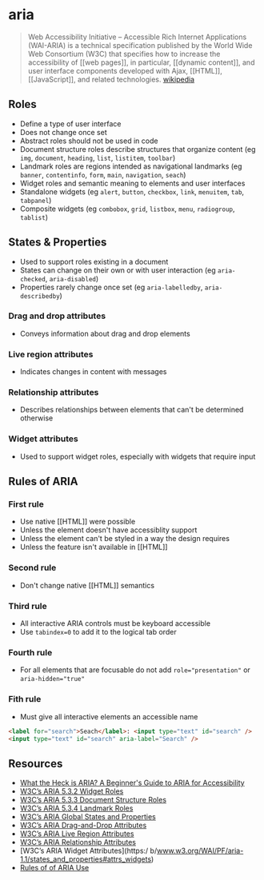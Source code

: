 # aria

> Web Accessibility Initiative – Accessible Rich Internet Applications (WAI-ARIA) is a technical specification published by the World Wide Web Consortium (W3C) that specifies how to increase the accessibility of [[web pages]], in particular, [[dynamic content]], and user interface components developed with Ajax, [[HTML]], [[JavaScript]], and related technologies. [wikipedia][1]

## Roles

- Define a type of user interface
- Does not change once set
- Abstract roles should not be used in code
- Document structure roles describe structures that organize content (eg `img`, `document`, `heading`, `list`, `listitem`, `toolbar`)
- Landmark roles are regions intended as navigational landmarks (eg `banner`, `contentinfo`, `form`, `main`, `navigation`, `seach`)
- Widget roles and semantic meaning to elements and user interfaces
- Standalone widgets (eg `alert`, `button`, `checkbox`, `link`, `menuitem`, `tab`, `tabpanel`)
- Composite widgets (eg `combobox`, `grid`, `listbox`, `menu`, `radiogroup`, `tablist`)

## States & Properties

- Used to support roles existing in a document
- States can change on their own or with user interaction (eg `aria-checked`, `aria-disabled`)
- Properties rarely change once set (eg `aria-labelledby`, `aria-describedby`)

### Drag and drop attributes

- Conveys information about drag and drop elements

### Live region attributes

- Indicates changes in content with messages

### Relationship attributes

- Describes relationships between elements that can't be determined otherwise

### Widget attributes

- Used to support widget roles, especially with widgets that require input

## Rules of ARIA

### First rule

- Use native [[HTML]] were possible
- Unless the element doesn't have accessiblity support
- Unless the element can't be styled in a way the design requires
- Unless the feature isn't available in [[HTML]]

### Second rule

- Don't change native [[HTML]] semantics

### Third rule

- All interactive ARIA controls must be keyboard accessible
- Use `tabindex=0` to add it to the logical tab order

### Fourth rule

- For all elements that are focusable do not add `role="presentation"` or `aria-hidden="true"`

### Fith rule

- Must give all interactive elements an accessible name

```html
<label for="search">Seach</label>: <input type="text" id="search" />
<input type="text" id="search" aria-label="Search" />
```

## Resources

- [What the Heck is ARIA? A Beginner's Guide to ARIA for Accessibility](https://www.lullabot.com/articles/what-heck-aria-beginners-guide-aria-accessibility)
- [W3C’s ARIA 5.3.2 Widget Roles](https://www.w3.org/WAI/PF/aria-1.1/roles#widget_roles)
- [W3C’s ARIA 5.3.3 Document Structure Roles](https://www.w3.org/WAI/PF/aria-1.1/roles#document_structure_roles)
- [W3C’s ARIA 5.3.4 Landmark Roles](https://www.w3.org/WAI/PF/aria-1.1/roles#landmark_roles)
- [W3C’s ARIA Global States and Properties](https://www.w3.org/WAI/PF/aria-1.1/states_and_properties#global_states)
- [W3C’s ARIA Drag-and-Drop Attributes](https://www.w3.org/WAI/PF/aria-1.1/states_and_properties#attrs_dragdrop)
- [W3C’s ARIA Live Region Attributes](https://www.w3.org/WAI/PF/aria-1.1/states_and_properties#attrs_liveregions)
- [W3C’s ARIA Relationship Attributes](https://www.w3.org/WAI/PF/aria-1.1/states_and_properties#attrs_relationships)
- [W3C’s ARIA Widget Attributes](https:/ b/www.w3.org/WAI/PF/aria-1.1/states_and_properties#attrs_widgets)
- [Rules of of ARIA Use](https://www.w3.org/TR/using-aria/#NOTES)

[1]: https://en.wikipedia.org/wiki/WAI-ARIA


